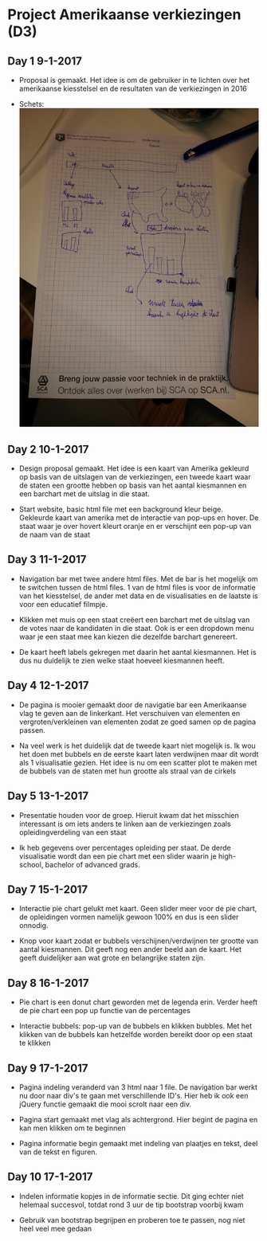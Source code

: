 # Project Amerikaanse verkiezingen (D3)

## Day 1 9-1-2017

* Proposal is gemaakt. Het idee is om de gebruiker in te lichten over het amerikaanse kiesstelsel en de resultaten van de
verkiezingen in 2016

* Schets: ![](doc/schets.jpg)

## Day 2 10-1-2017

* Design proposal gemaakt. Het idee is een kaart van Amerika gekleurd op basis van de uitslagen van de verkiezingen,
 een tweede kaart waar de staten een grootte hebben op basis van het aantal kiesmannen en een barchart met de uitslag in die staat.

* Start website, basic html file met een background kleur beige. Gekleurde kaart van amerika met de interactie van pop-ups en hover. De staat waar je over hovert kleurt oranje en er verschijnt een pop-up van de naam van de staat

## Day 3 11-1-2017
* Navigation bar met twee andere html files. Met de bar is het mogelijk om te switchen tussen de html files. 1 van de html files is voor de informatie van het kiesstelsel, de ander met data en de visualisaties en de laatste is voor een educatief filmpje.

* Klikken met muis op een staat creëert een barchart met de uitslag van de votes naar de kandidaten in die staat. Ook is er een dropdown menu waar je een staat mee kan kiezen die dezelfde barchart genereert.

* De kaart heeft labels gekregen met daarin het aantal kiesmannen. Het is dus nu duidelijk te zien welke staat hoeveel kiesmannen heeft.

## Day 4 12-1-2017
* De pagina is mooier gemaakt door de navigatie bar een Amerikaanse vlag te geven aan de linkerkant. Het verschuiven van elementen en vergroten/verkleinen van elementen zodat ze goed samen op de pagina passen.

* Na veel werk is het duidelijk dat de tweede kaart niet mogelijk is. Ik wou het doen met bubbels en de eerste kaart laten verdwijnen maar dit wordt als 1 visualisatie gezien. Het idee is nu om een scatter plot te maken met de bubbels van de staten met hun grootte als straal van de cirkels


## Day 5 13-1-2017

* Presentatie houden voor de groep. Hieruit kwam dat het misschien interessant is om iets anders te linken aan de verkiezingen zoals opleidingverdeling van een staat

* Ik heb gegevens over percentages opleiding per staat. De derde visualisatie wordt dan een pie chart met een slider
waarin je high-school, bachelor of advanced grads.

## Day 7 15-1-2017

* Interactie pie chart gelukt met kaart. Geen slider meer voor de pie chart, de opleidingen vormen namelijk gewoon 100% en dus is een slider onnodig.

* Knop voor kaart zodat er bubbels verschijnen/verdwijnen ter grootte van aantal kiesmannen. Dit geeft nog een ander beeld aan de kaart. Het geeft duidelijker aan wat grote en belangrijke staten zijn.

## Day 8 16-1-2017

* Pie chart is een donut chart geworden met de legenda erin. Verder heeft de pie chart een pop up functie van de percentages

* Interactie bubbels: pop-up van de bubbels en klikken bubbles. Met het klikken van de bubbels kan hetzelfde worden bereikt door op een staat te klikken

## Day 9 17-1-2017
* Pagina indeling veranderd van 3 html naar 1 file. De navigation bar werkt nu door naar div's te gaan met verschillende ID's. Hier heb ik ook een jQuery functie gemaakt die mooi scrolt naar een div.

* Pagina start gemaakt met vlag als achtergrond. Hier begint de pagina en kan men klikken om te beginnen

* Pagina informatie begin gemaakt met indeling van plaatjes en tekst, deel van de tekst en figuren.

## Day 10 17-1-2017
* Indelen informatie kopjes in de informatie sectie. Dit ging echter niet helemaal succesvol, totdat rond 3 uur de tip bootstrap voorbij kwam

* Gebruik van bootstrap begrijpen en proberen toe te passen, nog niet heel veel mee gedaan
